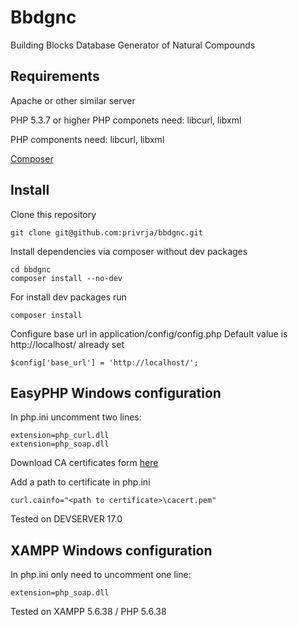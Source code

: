 # Bbdgnc
Building Blocks Database Generator of Natural Compounds

## Requirements
Apache or other similar server

PHP 5.3.7 or higher
PHP componets need: libcurl, libxml

PHP components need: libcurl, libxml

[Composer](https://getcomposer.org/download/)

## Install
Clone this repository
    
    git clone git@github.com:privrja/bbdgnc.git

Install dependencies via composer without dev packages

    cd bbdgnc
    composer install --no-dev

For install dev packages run

    composer install
    
Configure base url in application/config/config.php
Default value is http://localhost/ already set

    $config['base_url'] = 'http://localhost/';
    
## EasyPHP Windows configuration

In php.ini uncomment two lines:
    
    extension=php_curl.dll
    extension=php_soap.dll

Download CA certificates form [here](https://curl.haxx.se/docs/caextract.html)     

Add a path to certificate in php.ini

    curl.cainfo="<path to certificate>\cacert.pem"
    
Tested on DEVSERVER 17.0 

## XAMPP Windows configuration

In php.ini only need to uncomment one line:

    extension=php_soap.dll
    
Tested on XAMPP 5.6.38 / PHP 5.6.38


    
